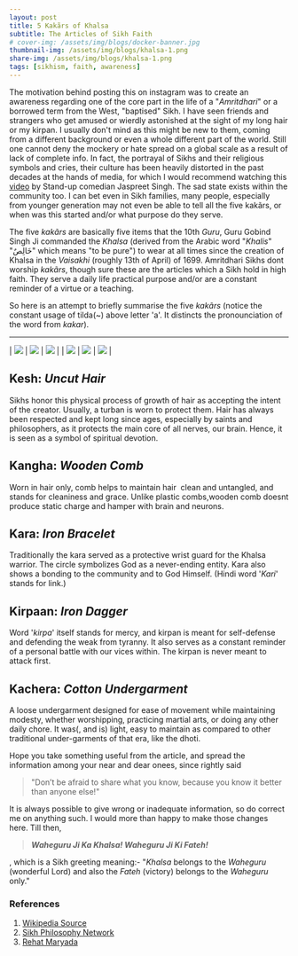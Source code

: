```yaml
---
layout: post
title: 5 Kakãrs of Khalsa
subtitle: The Articles of Sikh Faith
# cover-img: /assets/img/blogs/docker-banner.jpg
thumbnail-img: /assets/img/blogs/khalsa-1.png
share-img: /assets/img/blogs/khalsa-1.png
tags: [sikhism, faith, awareness]
---
```


The motivation behind posting this on instagram was to create an awareness regarding one of the core part in the life of a "*Amritdhari*" or a borrowed term from the West, "baptised" Sikh. I have seen friends and strangers who get amused or wierdly astonished at the sight of my long hair or my kirpan. I usually don't mind as this might be new to them, coming from a different background or even a whole different part of the world. Still one cannot deny the mockery or hate spread on a global scale as a result of lack of complete info. In fact, the portrayal of Sikhs and their religious symbols and cries, their culture has been heavily distorted in the past decades at the hands of media, for which I would recommend watching this [video](https://www.youtube.com/watch?v=ZlojJCbqPJA) by Stand-up comedian Jaspreet Singh. The sad state exists within the community too. I can bet even in Sikh families, many people, especially from younger generation may not even be able to tell all the five kakãrs, or when was this started and/or what purpose do they serve.

The five *kakãrs* are basically five items that the 10th *Guru*, Guru Gobind Singh Ji commanded the *Khalsa* (derived from the Arabic word "*Khalis*" "خَالِصٌ" which means "to be pure") to wear at all times since the creation of Khalsa in the *Vaisakhi* (roughly 13th of April) of 1699. Amritdhari Sikhs dont worship *kakãrs*, though sure these are the articles which a Sikh hold in high faith. They serve a daily life practical purpose and/or are a constant reminder of a virtue or a teaching.

So here is an attempt to briefly summarise the five *kakãrs* (notice the constant usage of tilda(~) above letter 'a'. It distincts the pronounciation of the word from *kakar*).
<hr class="small">

| ![]({{site.baseurl}}/assets/img/blogs/khalsa-1.png) | ![]({{site.baseurl}}/assets/img/blogs/khalsa-2.png) | ![]({{site.baseurl}}/assets/img/blogs/khalsa-3.png) |
| ![]({{site.baseurl}}/assets/img/blogs/khalsa-4.png) | ![]({{site.baseurl}}/assets/img/blogs/khalsa-5.png) | ![]({{site.baseurl}}/assets/img/blogs/khalsa-6.png) |


## Kesh: *Uncut Hair*

Sikhs honor this physical process of growth of hair as accepting the intent of the creator. Usually, a turban is worn to protect them. Hair has always been respected and kept long since ages, especially by saints and philosophers, as it protects the main core of all nerves, our brain. Hence, it is seen as a symbol of spiritual devotion.

## Kangha: *Wooden Comb*

Worn in hair only, comb helps to maintain hair  clean and untangled, and stands for cleaniness and grace. Unlike plastic combs,wooden comb doesnt produce static charge and hamper with brain and neurons. 

## Kara: *Iron Bracelet*

Traditionally the kara served as a protective wrist guard for the Khalsa warrior. The circle symbolizes God as a never-ending entity. Kara also shows a bonding to the community and to God Himself. (Hindi word '*Kari*' stands for link.)

## Kirpaan: *Iron Dagger*

Word '*kirpa*' itself stands for mercy, and kirpan is meant for self-defense and defending the weak from tyranny. It also serves as a constant reminder of a personal battle with our vices within. The kirpan is never meant to attack first.

## Kachera: *Cotton Undergarment*

A loose undergarment designed for ease of movement while maintaining modesty, whether worshipping, practicing martial arts, or doing any other daily chore. It was(, and is) light, easy to maintain as compared to other traditional under-garments of that era, like the dhoti.

Hope you take something useful from the article, and spread the information among your near and dear onees, since rightly said

> "Don’t be afraid to share what you know, because you know it better than anyone else!"

It is always possible to give wrong or inadequate information, so do correct me on anything such. I would more than happy to make those changes here. Till then,

> **_Waheguru Ji Ka Khalsa! Waheguru Ji Ki Fateh!_**

, which is a Sikh greeting meaning:- "*Khalsa* belongs to the *Waheguru* (wonderful Lord) and also the *Fateh* (victory) belongs to the *Waheguru* only."

### References

1. [Wikipedia Source](https://en.wikipedia.org/wiki/The_Five_Ks)
2. [Sikh Philosophy Network](https://www.sikhphilosophy.net/threads/why-we-say-waheguru-ji-ka-khalsa-waheguru-ji-ki-fateh.20204/)
3. [Rehat Maryada](http://www.discoversikhism.com/sikhism/rehat_maryada.html)